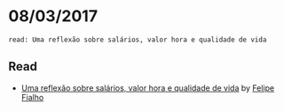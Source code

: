 # 08/03/2017
`read: Uma reflexão sobre salários, valor hora e qualidade de vida`

## Read
- [Uma reflexão sobre salários, valor hora e qualidade de vida](http://www.felipefialho.com/blog/2015/uma-reflexao-sobre-salarios-valor-hora-e-qualidade-de-vida) by [Felipe Fialho](https://github.com/LFeh)
